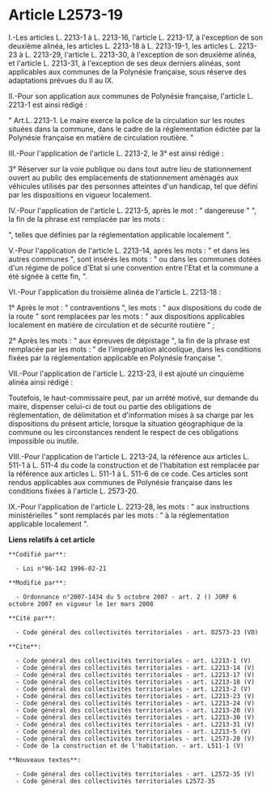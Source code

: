 # Article L2573-19

I.-Les articles L. 2213-1 à L. 2213-16, l'article L. 2213-17, à l'exception de son deuxième alinéa, les articles L. 2213-18 à
L. 2213-19-1, les articles L. 2213-23 à L. 2213-29, l'article L. 2213-30, à l'exception de son deuxième alinéa, et l'article
L. 2213-31, à l'exception de ses deux derniers alinéas, sont applicables aux communes de la Polynésie française, sous réserve
des adaptations prévues du II au IX. 

II.-Pour son application aux communes de Polynésie française, l'article L. 2213-1 est ainsi rédigé : 

" Art.L. 2213-1. Le maire exerce la police de la circulation sur les routes situées dans la commune, dans le cadre de la
réglementation édictée par la Polynésie française en matière de circulation routière. " 

III.-Pour l'application de l'article L. 2213-2, le 3° est ainsi rédigé : 

3° Réserver sur la voie publique ou dans tout autre lieu de stationnement ouvert au public des emplacements de stationnement
aménagés aux véhicules utilisés par des personnes atteintes d'un handicap, tel que défini par les dispositions en vigueur
localement. 

IV.-Pour l'application de l'article L. 2213-5, après le mot : " dangereuse " ", la fin de la phrase est remplacée par les
mots : 

", telles que définies par la réglementation applicable localement ".

V.-Pour l'application de l'article L. 2213-14, après les mots : " et dans les autres communes ", sont insérés les mots : " ou
dans les communes dotées d'un régime de police d'Etat si une convention entre l'Etat et la commune a été signée à cette fin,
". 

VI.-Pour l'application du troisième alinéa de l'article L. 2213-18 : 

1° Après le mot : " contraventions ", les mots : " aux dispositions du code de la route " sont remplacées par les mots : "
aux dispositions applicables localement en matière de circulation et de sécurité routière " ; 

2° Après les mots : " aux épreuves de dépistage ", la fin de la phrase est remplacée par les mots : " de l'imprégnation
alcoolique, dans les conditions fixées par la réglementation applicable en Polynésie française ". 

VII.-Pour l'application de l'article L. 2213-23, il est ajouté un cinquième alinéa ainsi rédigé : 

Toutefois, le haut-commissaire peut, par un arrêté motivé, sur demande du maire, dispenser celui-ci de tout ou partie des
obligations de réglementation, de délimitation et d'information mises à sa charge par les dispositions du présent article,
lorsque la situation géographique de la commune ou les circonstances rendent le respect de ces obligations impossible ou
inutile. 

VIII.-Pour l'application de l'article L. 2213-24, la référence aux articles L. 511-1 à L. 511-4 du code la construction et de
l'habitation est remplacée par la référence aux articles L. 511-1 à L. 511-6 de ce code. Ces articles sont rendus applicables
aux communes de Polynésie française dans les conditions fixées à l'article L. 2573-20. 

IX.-Pour l'application de l'article L. 2213-28, les mots : " aux instructions ministérielles " sont remplacés par les mots :
" à la réglementation applicable localement ".

**Liens relatifs à cet article**

	**Codifié par**:

	  - Loi n°96-142 1996-02-21

	**Modifié par**:

	  - Ordonnance n°2007-1434 du 5 octobre 2007 - art. 2 () JORF 6 octobre 2007 en vigueur le 1er mars 2008

	**Cité par**:

	  - Code général des collectivités territoriales - art. D2573-23 (VD)

	**Cite**:

	  - Code général des collectivités territoriales - art. L2213-1 (V)
	  - Code général des collectivités territoriales - art. L2213-14 (V)
	  - Code général des collectivités territoriales - art. L2213-17 (V)
	  - Code général des collectivités territoriales - art. L2213-18 (V)
	  - Code général des collectivités territoriales - art. L2213-2 (V)
	  - Code général des collectivités territoriales - art. L2213-23 (V)
	  - Code général des collectivités territoriales - art. L2213-24 (V)
	  - Code général des collectivités territoriales - art. L2213-28 (V)
	  - Code général des collectivités territoriales - art. L2213-30 (V)
	  - Code général des collectivités territoriales - art. L2213-31 (V)
	  - Code général des collectivités territoriales - art. L2213-5 (V)
	  - Code général des collectivités territoriales - art. L2573-20 (V)
	  - Code de la construction et de l'habitation. - art. L511-1 (V)

	**Nouveaux textes**:

	  - Code général des collectivités territoriales - art. L2572-35 (V)
	  - Code général des collectivités territoriales L2572-35
